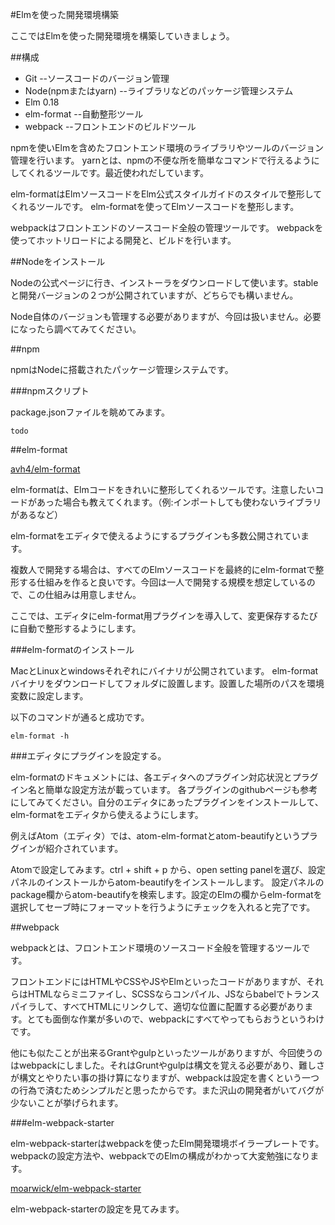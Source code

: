 #Elmを使った開発環境構築

ここではElmを使った開発環境を構築していきましょう。

##構成

* Git              --ソースコードのバージョン管理
* Node(npmまたはyarn)        --ライブラリなどのパッケージ管理システム
* Elm 0.18         
* elm-format       --自動整形ツール
* webpack          --フロントエンドのビルドツール

npmを使いElmを含めたフロントエンド環境のライブラリやツールのバージョン管理を行います。
yarnとは、npmの不便な所を簡単なコマンドで行えるようにしてくれるツールです。最近使われだしています。

elm-formatはElmソースコードをElm公式スタイルガイドのスタイルで整形してくれるツールです。
elm-formatを使ってElmソースコードを整形します。

webpackはフロントエンドのソースコード全般の管理ツールです。
webpackを使ってホットリロードによる開発と、ビルドを行います。


##Nodeをインストール

Nodeの公式ページに行き、インストーラをダウンロードして使います。stableと開発バージョンの２つが公開されていますが、どちらでも構いません。

Node自体のバージョンも管理する必要がありますが、今回は扱いません。必要になったら調べてみてください。

##npm

npmはNodeに搭載されたパッケージ管理システムです。


###npmスクリプト

package.jsonファイルを眺めてみます。

```
todo
```

##elm-format

[avh4/elm-format](https://github.com/avh4/elm-format)

elm-formatは、Elmコードをきれいに整形してくれるツールです。注意したいコードがあった場合も教えてくれます。（例:インポートしても使わないライブラリがあるなど）

elm-formatをエディタで使えるようにするプラグインも多数公開されています。

複数人で開発する場合は、すべてのElmソースコードを最終的にelm-formatで整形する仕組みを作ると良いです。今回は一人で開発する規模を想定しているので、この仕組みは用意しません。

ここでは、エディタにelm-format用プラグインを導入して、変更保存するたびに自動で整形するようにします。

###elm-formatのインストール

MacとLinuxとwindowsそれぞれにバイナリが公開されています。
elm-formatバイナリをダウンロードしてフォルダに設置します。設置した場所のパスを環境変数に設定します。

以下のコマンドが通ると成功です。

```
elm-format -h
```

###エディタにプラグインを設定する。

elm-formatのドキュメントには、各エディタへのプラグイン対応状況とプラグイン名と簡単な設定方法が載っています。
各プラグインのgithubページも参考にしてみてください。自分のエディタにあったプラグインをインストールして、elm-formatをエディタから使えるようにします。

例えばAtom（エディタ）では、atom-elm-formatとatom-beautifyというプラグインが紹介されています。

Atomで設定してみます。ctrl + shift + p から、open setting panelを選び、設定パネルのインストールからatom-beautifyをインストールします。
設定パネルのpackage欄からatom-beautifyを検索します。設定のElmの欄からelm-formatを選択してセーブ時にフォーマットを行うようにチェックを入れると完了です。

##webpack

webpackとは、フロントエンド環境のソースコード全般を管理するツールです。

フロントエンドにはHTMLやCSSやJSやElmといったコードがありますが、それらはHTMLならミニファイし、SCSSならコンパイル、JSならbabelでトランスパイラして、すべてHTMLにリンクして、適切な位置に配置する必要があります。とても面倒な作業が多いので、webpackにすべてやってもらおうというわけです。

他にも似たことが出来るGrantやgulpといったツールがありますが、今回使うのはwebpackにしました。それはGruntやgulpは構文を覚える必要があり、難しさが構文とやりたい事の掛け算になりますが、webpackは設定を書くという一つの行為で済むためシンプルだと思ったからです。また沢山の開発者がいてバグが少ないことが挙げられます。

###elm-webpack-starter

elm-webpack-starterはwebpackを使ったElm開発環境ボイラープレートです。webpackの設定方法や、webpackでのElmの構成がわかって大変勉強になります。

[moarwick/elm-webpack-starter](https://github.com/moarwick/elm-webpack-starter)

elm-webpack-starterの設定を見てみます。

